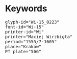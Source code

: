 # Keywords
<pre>
glyph-id="Wi-15_0223"
font-id="Wi-15"
printer-id="Wi"
printer="Maciej Wirzbięta"
period="1555/7-1605"
place="Kraków"
PT plate="566"
</pre>
